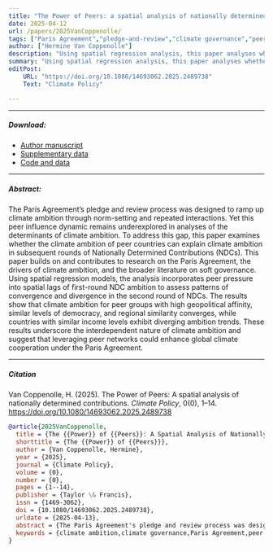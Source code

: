 ```yaml
---
title: "The Power of Peers: a spatial analysis of nationally determined contributions" 
date: 2025-04-12
url: /papers/2025VanCoppenolle/
tags: ["Paris Agreement","pledge-and-review","climate governance","peer groups","climate ambition","spatial regression"]
author: ["Hermine Van Coppenolle"]
description: "Using spatial regression analysis, this paper analyses whether countries' climate ambition levels are related to those of their peers." 
summary: "Using spatial regression analysis, this paper analyses whether countries' climate ambition levels are related to those of their peers. It finds that countries' ambition levels converge with that of countries with similar levels of democracy, geopolitical affinity, and region, whereas ambition levels diverge between peer groups based on level of development."
editPost:
    URL: "https://doi.org/10.1080/14693062.2025.2489738"
    Text: "Climate Policy"

---
```


---

##### Download:

- [Author manuscript](AM_2025_VanCoppenolle.pdf)
- [Supplementary data](AM_SD_2025_VanCoppenolle.pdf)
- [Code and data](https://doi.org/10.5281/zenodo.12705494)

---

##### Abstract:

The Paris Agreement’s pledge and review process was designed to ramp up climate ambition through norm-setting and repeated interactions. Yet this peer influence dynamic remains underexplored in analyses of the determinants of climate ambition. To address this gap, this paper examines whether the climate ambition of peer countries can explain climate ambition in subsequent rounds of Nationally Determined Contributions (NDCs). This paper builds on and contributes to research on the Paris Agreement, the drivers of climate ambition, and the broader literature on soft governance. Using spatial regression models, the analysis incorporates peer pressure into spatial lags of first-round NDC ambition to assess patterns of convergence and divergence in the second round of NDCs. The results show that climate ambition for peer groups with high geopolitical affinity, similar levels of democracy, and regional similarity converges, while countries with similar income levels exhibit diverging ambition trends. These results underscore the interdependent nature of climate ambition and suggest that leveraging peer networks could enhance global climate cooperation under the Paris Agreement.

---



##### Citation

Van Coppenolle, H. (2025). The Power of Peers: A spatial analysis of nationally determined contributions. *Climate Policy*, 0(0), 1–14. https://doi.org/10.1080/14693062.2025.2489738

```BibTeX
@article{2025VanCoppenolle,
  title = {The {{Power}} of {{Peers}}: A Spatial Analysis of Nationally Determined Contributions},
  shorttitle = {The {{Power}} of {{Peers}}},
  author = {Van Coppenolle, Hermine},
  year = {2025},
  journal = {Climate Policy},
  volume = {0},
  number = {0},
  pages = {1--14},
  publisher = {Taylor \& Francis},
  issn = {1469-3062},
  doi = {10.1080/14693062.2025.2489738},
  urldate = {2025-04-13},
  abstract = {The Paris Agreement's pledge and review process was designed to ramp up climate ambition through norm-setting and repeated interactions. Yet this peer influence dynamic remains underexplored in analyses of the determinants of climate ambition. To address this gap, this paper examines whether the climate ambition of peer countries can explain climate ambition in subsequent rounds of Nationally Determined Contributions (NDCs). This paper builds on and contributes to research on the Paris Agreement, the drivers of climate ambition, and the broader literature on soft governance. Using spatial regression models, the analysis incorporates peer pressure into spatial lags of first-round NDC ambition to assess patterns of convergence and divergence in the second round of NDCs. The results show that climate ambition for peer groups with high geopolitical affinity, similar levels of democracy, and regional similarity converges, while countries with similar income levels exhibit diverging ambition trends. These results underscore the interdependent nature of climate ambition and suggest that leveraging peer networks could enhance global climate cooperation under the Paris Agreement. Although NDC formulation is a national matter, climate ambition is found to be interdependent across countries. It is therefore relevant to take this interdependence into account, yet this has thus far been underexplored. There is no peer relationship between multilateral interaction or participation in UNFCCC negotiation groups with climate ambition. It can therefore be helpful to strengthen or reconfigure the participatory regime surrounding the Paris Agreement to promote climate ambition among peers. Climate ambition is found to converge among peer countries based on democracy levels, regional location, and voting patterns in the United Nations General Assembly. Starting new or strengthening ongoing cooperation initiatives among these peer groups may be beneficial for raising climate ambition.},
  keywords = {climate ambition,climate governance,Paris Agreement,peer groups,pledge and review,spatial regression}
}


```
